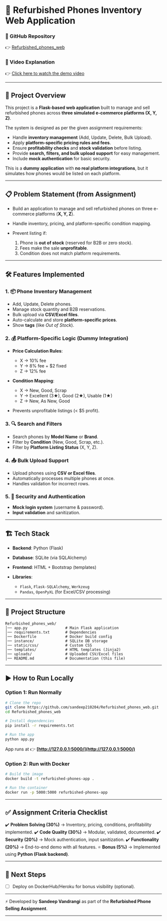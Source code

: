 # 📱 Refurbished Phones Inventory Web Application

### 🔗 GitHub Repository

👉 [Refurbished\_phones\_web](https://github.com/sandeep210204/Refurbished_phones_web)

### 🎥 Video Explanation

👉 [Click here to watch the demo video](https://youtu.be/_gWluVcHdtI?feature=shared)

---

## 🚀 Project Overview

This project is a **Flask-based web application** built to manage and sell refurbished phones across **three simulated e-commerce platforms (X, Y, Z)**.

The system is designed as per the given assignment requirements:

* Handle **inventory management** (Add, Update, Delete, Bulk Upload).
* Apply **platform-specific pricing rules and fees**.
* Ensure **profitability checks** and **stock validation** before listing.
* Provide **search, filters, and bulk upload support** for easy management.
* Include **mock authentication** for basic security.

This is a **dummy application** with **no real platform integrations**, but it simulates how phones would be listed on each platform.

---

## 📋 Problem Statement (from Assignment)

* Build an application to manage and sell refurbished phones on three e-commerce platforms (**X, Y, Z**).
* Handle inventory, pricing, and platform-specific condition mapping.
* Prevent listing if:

  1. Phone is **out of stock** (reserved for B2B or zero stock).
  2. Fees make the sale **unprofitable**.
  3. Condition does not match platform requirements.

---

## 🛠️ Features Implemented

### 1. 📦 Phone Inventory Management

* Add, Update, Delete phones.
* Manage stock quantity and B2B reservations.
* Bulk upload via **CSV/Excel files**.
* Auto-calculate and store **platform-specific prices**.
* Show **tags** (like *Out of Stock*).

### 2. 💰 Platform-Specific Logic (Dummy Integration)

* **Price Calculation Rules**:

  * X → 10% fee
  * Y → 8% fee + \$2 fixed
  * Z → 12% fee
* **Condition Mapping**:

  * X → New, Good, Scrap
  * Y → Excellent (3★), Good (2★), Usable (1★)
  * Z → New, As New, Good
* Prevents unprofitable listings (< \$5 profit).

### 3. 🔍 Search and Filters

* Search phones by **Model Name** or **Brand**.
* Filter by **Condition** (New, Good, Scrap, etc.).
* Filter by **Platform Listing Status** (X, Y, Z).

### 4. 📤 Bulk Upload Support

* Upload phones using **CSV or Excel files**.
* Automatically processes multiple phones at once.
* Handles validation for incorrect rows.

### 5. 🔐 Security and Authentication

* **Mock login system** (username & password).
* **Input validation** and sanitization.

---

## 🏗️ Tech Stack

* **Backend**: Python (Flask)
* **Database**: SQLite (via SQLAlchemy)
* **Frontend**: HTML + Bootstrap (templates)
* **Libraries**:

  * `Flask`, `Flask-SQLAlchemy`, `Werkzeug`
  * `Pandas`, `OpenPyXL` (for Excel/CSV processing)

---

## 📂 Project Structure

```
Refurbished_phones_web/
│── app.py                 # Main Flask application  
│── requirements.txt       # Dependencies  
│── Dockerfile             # Docker build config  
│── instance/              # SQLite DB storage  
│── static/css/            # Custom CSS  
│── templates/             # HTML templates (Jinja2)  
│── uploads/               # Uploaded CSV/Excel files  
│── README.md              # Documentation (this file)  
```

---

## ▶️ How to Run Locally

### **Option 1: Run Normally**

```bash
# Clone the repo
git clone https://github.com/sandeep210204/Refurbished_phones_web.git
cd Refurbished_phones_web

# Install dependencies
pip install -r requirements.txt

# Run the app
python app.py
```

App runs at 👉 **[http://127.0.0.1:5000/](http://127.0.0.1:5000/)**

### **Option 2: Run with Docker**

```bash
# Build the image
docker build -t refurbished-phones-app .

# Run the container
docker run -p 5000:5000 refurbished-phones-app
```

---

## ✅ Assignment Criteria Checklist

✔️ **Problem Solving (30%)** → Inventory, pricing, conditions, profitability implemented.
✔️ **Code Quality (30%)** → Modular, validated, documented.
✔️ **Security (20%)** → Mock authentication, input sanitization.
✔️ **Functionality (20%)** → End-to-end demo with all features.
⭐ **Bonus (5%)** → Implemented using **Python (Flask backend)**.

---

## 📌 Next Steps

* [ ] Deploy on DockerHub/Heroku for bonus visibility (optional).

---

⚡ Developed by **Sandeep Vandrangi** as part of the **Refurbished Phone Selling Assignment**.

---
